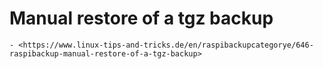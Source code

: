 # Manual restore of a tgz backup

``` admonish note title="Quelle"
- <https://www.linux-tips-and-tricks.de/en/raspibackupcategorye/646-raspibackup-manual-restore-of-a-tgz-backup>
```

[.de]: ../../de/src/manual-restore-of-a-tgz-backup.md
